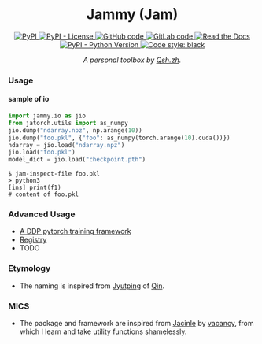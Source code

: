 <h1 align="center"> Jammy (Jam) </h1>

<p align="center">
  <a href="https://pypi.org/project/jammy/">
    <img src="https://img.shields.io/pypi/v/jammy?style=for-the-badge" alt="PyPI" />
  </a>
  <a href="#">
    <img src="https://img.shields.io/pypi/l/jammy?style=for-the-badge" alt="PyPI - License" />
  </a>
  <a href="https://github.com/qsh-zh/jam">
    <img src="https://img.shields.io/badge/-github-grey?style=for-the-badge&logo=github" alt="GitHub code" />
  </a>
  <a href="https://gitlab.com/qsh.zh/jam">
    <img src="https://img.shields.io/badge/-gitlab-grey?style=for-the-badge&logo=gitlab" alt="GitLab code" />
  </a>
  <a href="https://jammy.readthedocs.io/en/stable/index.html">
    <img src="https://img.shields.io/readthedocs/jammy?style=for-the-badge" alt="Read the Docs" />
  </a>
  <a href="#">
    <img src="https://img.shields.io/pypi/pyversions/jammy?style=for-the-badge" alt="PyPI - Python Version" />
  </a>
  <a href="https://github.com/psf/black">
    <img src="https://img.shields.io/badge/code%20style-black-000000.svg?style=for-the-badge" alt="Code style: black" />
  </a>
  <p align="center">
    <i>A personal toolbox by <a href="https://qsh-zh.github.io/">Qsh.zh</a>.</i>
  </p>
</p>

### Usage

#### sample of io
```python
import jammy.io as jio
from jatorch.utils import as_numpy
jio.dump("ndarray.npz", np.arange(10))
jio.dump("foo.pkl", {"foo": as_numpy(torch.arange(10).cuda())})
ndarray = jio.load("ndarray.npz")
jio.load("foo.pkl")
model_dict = jio.load("checkpoint.pth")
```
```shell
$ jam-inspect-file foo.pkl
> python3
[ins] print(f1)
# content of foo.pkl

```

### Advanced Usage

* [A DDP pytorch training framework](https://jammy.readthedocs.io/en/stable/jamtorch.ddp.html)
* [Registry](https://jammy.readthedocs.io/en/stable/jammy.utils.html?highlight=registry#jammy.utils.registry.CallbackRegistry)
* TODO

### Etymology
* The naming is inspired from [Jyutping](https://en.wikipedia.org/wiki/Jyutping) of [Qin](https://en.wiktionary.org/wiki/%E6%AC%BD).

### MICS

* The package and framework are inspired from [Jacinle](https://github.com/vacancy/Jacinle) by [vacancy](https://github.com/vacancy), from which I learn and take utility functions shamelessly.

